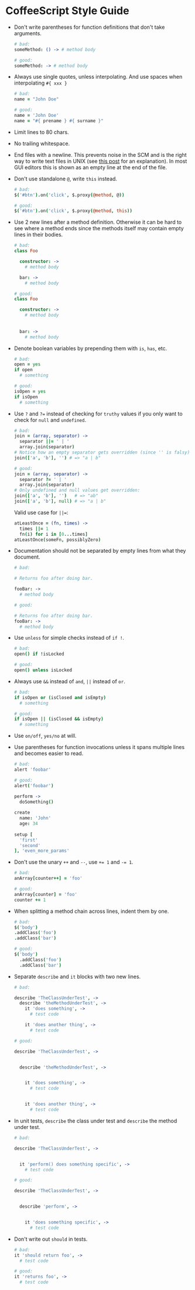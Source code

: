 # CoffeeScript Style Guide

-   Don't write parentheses for function definitions that don't take arguments.

    ```coffeescript
    # bad:
    someMethod: () -> # method body

    # good:
    someMethod: -> # method body
    ```

-   Always use single quotes, unless interpolating. And use spaces when interpolating `#{ xxx }`

    ```coffeescript
    # bad:
    name = "John Doe"

    # good:
    name = 'John Doe'
    name = "#{ prename } #{ surname }"
    ```

-   Limit lines to 80 chars.

-   No trailing whitespace.

-   End files with a newline. This prevents noise in the SCM and is the right
    way to write text files in UNIX (see [this
    post](http://slashdot.org/comments.pl?sid=165492&cid=13808398) for an
    explanation). In most GUI editors this is shown as an empty line at the end
    of the file.

-   Don't use standalone `@`, write `this` instead.

    ```coffeescript
    # bad:
    $('#btn').on('click', $.proxy(@method, @))

    # good:
    $('#btn').on('click', $.proxy(@method, this))
    ```

-   Use 2 new lines after a method definition. Otherwise it can be hard to
    see where a method ends since the methods itself may contain empty lines
    in their bodies.

    ```coffeescript
    # bad:
    class Foo
    
      constructor: ->
        # method body

      bar: ->
        # method body

    # good:
    class Foo

      constructor: ->
        # method body
     
     
      bar: ->
        # method body
    ```

-   Denote boolean variables by prepending them with `is`, `has`, etc.

    ```coffeescript
    # bad:
    open = yes
    if open
      # something

    # good:
    isOpen = yes
    if isOpen
      # something
    ```

-   Use `?` and `?=` instead of checking for `truthy` values if you only want to check for `null` and `undefined`.
    
    ```coffeescript
    # bad:
    join = (array, separator) ->
      separator ||= ' | '
      array.join(separator)
    # Notice how an empty separator gets overridden (since '' is falsy):
    join(['a', 'b'], '') # => "a | b"

    # good:
    join = (array, separator) ->
      separator ?= ' | '
      array.join(separator)
    # Only undefined and null values get overridden:
    join(['a', 'b'], '')   # => "ab"
    join(['a', 'b'], null) # => "a | b"
    ```
    
    Valid use case for `||=`:

    ```coffeescript
    atLeastOnce = (fn, times) ->
      times ||= 1
      fn(i) for i in [0...times]
    atLeastOnce(someFn, possiblyZero)
    ```

-   Documentation should not be separated by empty lines from what they
    document.

    ```coffeescript
    # bad:

    # Returns foo after doing bar.

    fooBar: ->
      # method body

    # good:

    # Returns foo after doing bar.
    fooBar: ->
      # method body
    ```

-   Use `unless` for simple checks instead of `if !`.

    ```coffeescript
    # bad:
    open() if !isLocked

    # good:
    open() unless isLocked
    ```

-   Always use `&&` instead of `and`, `||` instead of `or`.

    ```coffeescript
    # bad:
    if isOpen or (isClosed and isEmpty)
      # something

    # good:
    if isOpen || (isClosed && isEmpty)
      # something
    ```

-   Use `on/off`, `yes/no` at will.

-   Use parentheses for function invocations unless it spans multiple
    lines and becomes easier to read.
    

    ```coffeescript
    # bad:
    alert 'foobar'

    # good:
    alert('foobar')
    
    perform -> 
      doSomething()
      
    create
      name: 'John'
      age: 34
     
    setup [
      'first'
      'second'
    ], 'even_more_params'
    
    ```

-   Don't use the unary `++` and `--`, use `+= 1` and `-= 1`.

    ```coffeescript
    # bad:
    anArray[counter++] = 'foo'

    # good:
    anArray[counter] = 'foo'
    counter += 1
    ```

-   When splitting a method chain across lines, indent them by one.

    ```coffeescript
    # bad:
    $('body')
    .addClass('foo')
    .addClass('bar')

    # good:
    $('body')
      .addClass('foo')
      .addClass('bar')
    ```

-   Separate `describe` and `it` blocks with two new lines.

    ```coffeescript
    # bad:

    describe 'TheClassUnderTest', ->
      describe 'theMethodUnderTest', ->
        it 'does something', ->
          # test code

        it 'does another thing', ->
          # test code

    # good:

    describe 'TheClassUnderTest', ->


      describe 'theMethodUnderTest', ->


        it 'does something', ->
          # test code


        it 'does another thing', ->
          # test code
    ```

-   In unit tests, `describe` the class under test and `describe` the method
    under test.

    ```coffeescript
    # bad:

    describe 'TheClassUnderTest', ->


      it 'perform() does something specific', ->
        # test code

    # good:

    describe 'TheClassUnderTest', ->


      describe 'perform', ->


        it 'does something specific', ->
          # test code
    ```

-   Don't write out `should` in tests.

    ```coffeescript
    # bad:
    it 'should return foo', ->
      # test code

    # good:
    it 'returns foo', ->
      # test code
    ```
